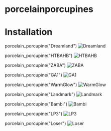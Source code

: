 # porcelainporcupines
# Installation

porcelain_porcupine("Dreamland")
![Dreamland](https://user-images.githubusercontent.com/55102014/165415576-a9a37ca5-c2c4-4c7f-86d7-f110d92aeffb.jpg)

porcelain_porcupine("HTBAHB")
![HTBAHB](https://user-images.githubusercontent.com/55102014/165415735-c757f2aa-9099-48c4-ae20-e4b0e7adf17b.jpg)

porcelain_porcupine("ZABA")
![ZABA](https://user-images.githubusercontent.com/55102014/165415785-3b99c591-cf17-4b76-96db-e8dad4a671c1.jpg)

porcelain_porcupine("GA1")
![GA1](https://user-images.githubusercontent.com/55102014/165415841-317155d1-281f-4e96-b85e-be1286d82698.jpg)

porcelain_porcupine("WarmGlow")
![WarmGlow](https://user-images.githubusercontent.com/55102014/165415900-634776c8-ae43-4693-af08-a632df1a6cef.jpg)

porcelain_porcupine("Landmark")
![Landmark](https://user-images.githubusercontent.com/55102014/165416079-8efd28a4-1f39-4746-8f08-42652e58c950.jpg)

porcelain_porcupine("Bambi")
![Bambi](https://user-images.githubusercontent.com/55102014/165416022-6f2aae06-aa73-44f9-b1f6-717494815ae6.jpg)

porcelain_porcupine("LP3")
![LP3](https://user-images.githubusercontent.com/55102014/165416122-886dcf04-cbf3-42fd-a17b-a5f5ac8ee5dd.jpg)

porcelain_porcupine("Loser")
![Loser](https://user-images.githubusercontent.com/55102014/165416183-b93daa98-6024-41a8-9db6-2567456b1472.jpg)
